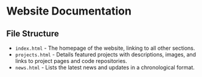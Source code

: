# Website Documentation

## File Structure

- `index.html` - The homepage of the website, linking to all other sections.
- `projects.html` - Details featured projects with descriptions, images, and links to project pages and code repositories.
- `news.html` - Lists the latest news and updates in a chronological format.
